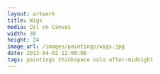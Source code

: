 ```yaml
---
layout: artwork
title: Wigs
media: Oil on Canvas
width: 30
height: 24
image_url: /images/paintings/wigs.jpg
date: 2013-04-02 12:00:00
tags: paintings thinkspace solo after-midnight
---
```

